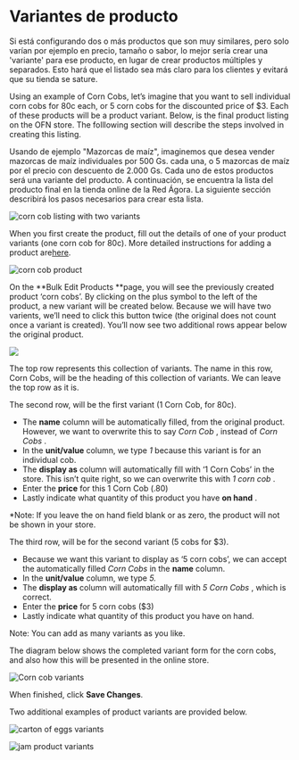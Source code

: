 # Variantes de producto

Si está configurando dos o más productos que son muy similares, pero solo varían por ejemplo en precio, tamaño o sabor, lo mejor sería crear una 'variante' para ese producto, en lugar de crear productos múltiples y separados. Esto hará que el listado sea más claro para los clientes y evitará que su tienda se sature.

Using an example of Corn Cobs, let’s imagine that you want to sell individual corn cobs for 80c each, or 5 corn cobs for the discounted price of $3. Each of these products will be a product variant. Below, is the final product listing on the OFN store. The folllowing section will describe the steps involved in creating this listing.

Usando de ejemplo "Mazorcas de maíz", imaginemos que desea vender mazorcas de maíz individuales por 500 Gs. cada una, o 5 mazorcas de maíz por el precio con descuento de 2.000 Gs. Cada uno de estos productos será una variante del producto. A continuación, se encuentra la lista del producto final en la tienda online de la Red Ágora. La siguiente sección describirá los pasos necesarios para crear esta lista.

![](https://openfoodnetwork.org/wp-content/uploads/2015/05/CornCob-Variants.png "corn cob listing with two variants")

When you first create the product, fill out the details of one of your product variants \(one corn cob for 80c\). More detailed instructions for adding a product are[here](http://openfoodnetwork.org/platform/user-guide/producer-set-up-guide/producer_products/).

![](https://openfoodnetwork.org/wp-content/uploads/2015/05/Corn-cobs.png "corn cob product")

On the **Bulk Edit Products **page, you will see the previously created product ‘corn cobs’. By clicking on the plus symbol to the left of the product, a new variant will be created below. Because we will have two varients, we’ll need to click this button twice \(the original does not count once a variant is created\). You’ll now see two additional rows appear below the original product.

![](https://openfoodnetwork.org/wp-content/uploads/2015/05/Add-variant.png)

The top row represents this collection of variants. The name in this row, Corn Cobs, will be the heading of this collection of variants. We can leave the top row as it is.

The second row, will be the first variant \(1 Corn Cob, for 80c\).

* The
  **name**
  column will be automatically filled, from the original product. However, we want to overwrite this to say
  _Corn Cob_
  , instead of
  _Corn Cobs_
  .
* In the
  **unit/value**
  column, we type
  _1_
  because this variant is for an individual cob.
* The
  **display as**
  column will automatically fill with ‘1 Corn Cobs’ in the store. This isn’t quite right, so we can overwrite this with
  _1 corn cob_
  .
* Enter the
  **price**
  for this 1 Corn Cob \(.80\)
* Lastly indicate what quantity of this product you have
  **on hand**
  .

\*Note: If you leave the on hand field blank or as zero, the product will not be shown in your store.

The third row, will be for the second variant \(5 cobs for $3\).

* Because we want this variant to display as ‘5 corn cobs’, we can accept the automatically filled
  _Corn Cobs_
  in the
  **name**
  column.
* In the
  **unit/value**
  column, we type
  _5._
* The
  **display as**
  column will automatically fill with
  _5 Corn Cobs_
  , which is correct.
* Enter the
  **price**
  for 5 corn cobs \($3\)
* Lastly indicate what quantity of this product you have on hand.

Note: You can add as many variants as you like.

The diagram below shows the completed variant form for the corn cobs, and also how this will be presented in the online store.

![](https://openfoodnetwork.org/wp-content/uploads/2015/05/Corn-Cobs3.png "Corn cob variants")

When finished, click **Save Changes**.

Two additional examples of product variants are provided below.

![](https://openfoodnetwork.org/wp-content/uploads/2015/05/Carton-of-Eggs2.png "carton of eggs variants")

![](https://openfoodnetwork.org/wp-content/uploads/2015/05/JamVariants.png "jam product variants")

